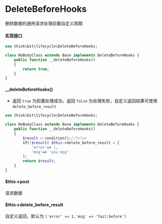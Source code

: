 # DeleteBeforeHooks

删除数据的通用请求处理前置自定义周期

#### 实现接口

```php
use think\bit\lifecycle\DeleteBeforeHooks;

class NoBodyClass extends Base implements DeleteBeforeHooks {
    public function __deleteBeforeHooks()
    {
        return true;
    }
}
```

#### __deleteBeforeHooks()

- 返回 `true` 为前置处理成功，返回 `false` 为处理失败，自定义返回结果可使用 `delete_before_result`  

```php
use think\bit\lifecycle\DeleteBeforeHooks;

class NoBodyClass extends Base implements DeleteBeforeHooks {
    public function __deleteBeforeHooks()
    {
        $result = condition();//false
        if(!$result) $this->delete_before_result = [
            'error'=> 1,
            'msg'=> 'you msg'
        ];
        return $result;
    }
}
```

#### $this->post

请求数据

#### $this->delete_before_result

自定义返回，默认为 `['error' => 1,'msg' => 'fail:before']`